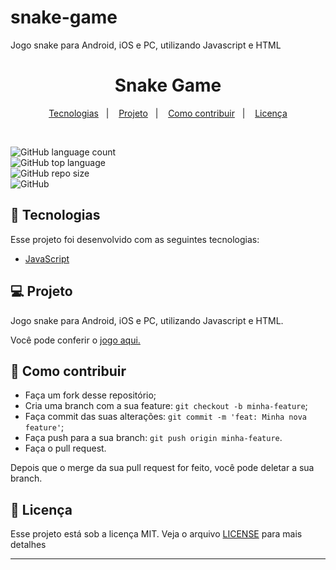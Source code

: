 # snake-game
Jogo snake para Android, iOS e PC, utilizando Javascript e HTML

<h1 align="center">
    Snake Game
</h1>
   
<p align="center">
  <a href="#-tecnologias">Tecnologias</a>&nbsp;&nbsp;&nbsp;|&nbsp;&nbsp;&nbsp;
  <a href="#-projeto">Projeto</a>&nbsp;&nbsp;&nbsp;|&nbsp;&nbsp;&nbsp;
  <a href="#-como-contribuir">Como contribuir</a>&nbsp;&nbsp;&nbsp;|&nbsp;&nbsp;&nbsp;
  <a href="#memo-licença">Licença</a>
</p>

<br>

![GitHub language count](https://img.shields.io/github/languages/count/danielbgc/snake-game)
<br>
![GitHub top language](https://img.shields.io/github/languages/top/danielbgc/snake-game)
<br>
![GitHub repo size](https://img.shields.io/github/repo-size/danielbgc/snake-game)
<br>
![GitHub](https://img.shields.io/github/license/danielbgc/snake-game) 
<br>

## 🚀 Tecnologias

Esse projeto foi desenvolvido com as seguintes tecnologias:

- [JavaScript](https://www.w3schools.com/js/default.asp)

## 💻 Projeto

Jogo snake para Android, iOS e PC, utilizando Javascript e HTML.

Você pode conferir o <a href="https://danielbgc.github.io/snake-game/" target="_blank"> jogo aqui. </a> 

## 🤔 Como contribuir

- Faça um fork desse repositório;
- Cria uma branch com a sua feature: `git checkout -b minha-feature`;
- Faça commit das suas alterações: `git commit -m 'feat: Minha nova feature'`;
- Faça push para a sua branch: `git push origin minha-feature`.
- Faça o pull request.

Depois que o merge da sua pull request for feito, você pode deletar a sua branch.

## :memo: Licença

Esse projeto está sob a licença MIT. Veja o arquivo [LICENSE](LICENSE.md) para mais detalhes

---

